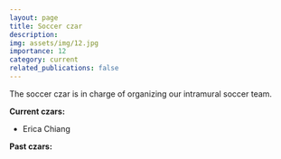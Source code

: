```yaml
---
layout: page
title: Soccer czar
description:
img: assets/img/12.jpg
importance: 12
category: current
related_publications: false
---
```


The soccer czar is in charge of organizing our intramural soccer team.

**Current czars:**

- Erica Chiang

**Past czars:**
